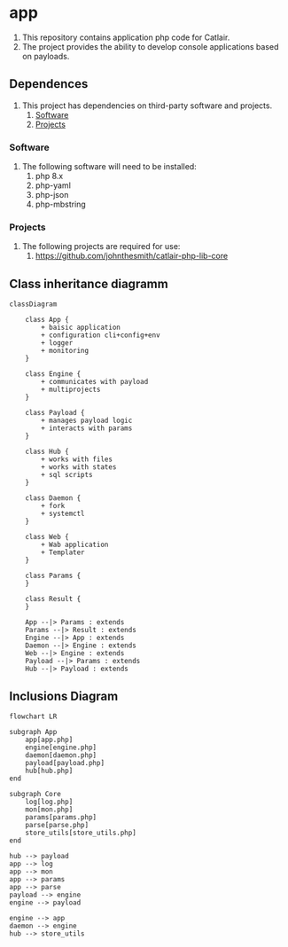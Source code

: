 # app

1. This repository contains application php code for Catlair.
0. The project provides the ability to develop console applications based on payloads.



## Dependenсes

1. This project has dependencies on third-party software and projects.
    1. [Software](#software)
    0. [Projects](#projects)

### Software

1. The following software will need to be installed:
    1. php 8.x
    0. php-yaml
    0. php-json
    0. php-mbstring

### Projects

1. The following projects are required for use:
    1. https://github.com/johnthesmith/catlair-php-lib-core



## Class inheritance diagramm

```mermaid
classDiagram

    class App {
        + baisic application
        + configuration cli+config+env
        + logger
        + monitoring
    }

    class Engine {
        + communicates with payload
        + multiprojects
    }

    class Payload {
        + manages payload logic
        + interacts with params
    }

    class Hub {
        + works with files
        + works with states
        + sql scripts
    }

    class Daemon {
        + fork
        + systemctl
    }

    class Web {
        + Wab application
        + Templater
    }

    class Params {
    }

    class Result {
    }

    App --|> Params : extends
    Params --|> Result : extends
    Engine --|> App : extends
    Daemon --|> Engine : extends
    Web --|> Engine : extends
    Payload --|> Params : extends
    Hub --|> Payload : extends
```



## Inclusions Diagram

```mermaid
flowchart LR

subgraph App
    app[app.php]
    engine[engine.php]
    daemon[daemon.php]
    payload[payload.php]
    hub[hub.php]
end

subgraph Core
    log[log.php]
    mon[mon.php]
    params[params.php]
    parse[parse.php]
    store_utils[store_utils.php]
end

hub --> payload
app --> log
app --> mon
app --> params
app --> parse
payload --> engine
engine --> payload

engine --> app
daemon --> engine
hub --> store_utils
```

